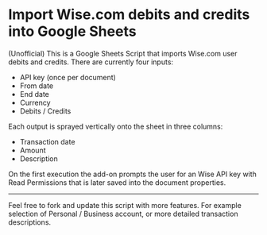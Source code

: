 # Import Wise.com debits and credits into Google Sheets
(Unofficial)
This is a Google Sheets Script that imports Wise.com user debits and credits.
There are currently four inputs:
* API key (once per document)
* From date
* End date
* Currency
* Debits / Credits

Each output is sprayed vertically onto the sheet in three columns:
* Transaction date
* Amount
* Description

On the first execution the add-on prompts the user for an Wise API key with Read Permissions that is later saved into the document properties.
___
Feel free to fork and update this script with more features. For example selection of Personal / Business account, or more detailed transaction descriptions.
